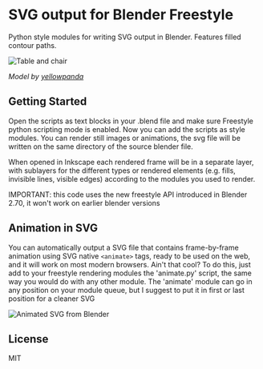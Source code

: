 # SVG output for Blender Freestyle

Python style modules for writing SVG output in Blender. Features filled contour paths.

![Table and chair](https://rawgithub.com/hvfrancesco/freestylesvg/master/example/table_and_chair.svg)

*Model by [yellowpanda](http://www.blendswap.com/blends/view/69490)*

## Getting Started

Open the scripts as text blocks in your .blend file and make sure Freestyle python
scripting mode is enabled. Now you can add the scripts as style modules.
You can render still images or animations, the svg file will be written on the same directory of the
source blender file.

When opened in Inkscape each rendered frame will be in a separate layer, with sublayers for the different
types or rendered elements (e.g. fills, invisible lines, visible edges) according to the modules you used
to render.

IMPORTANT: this code uses the new freestyle API introduced in Blender 2.70, it won't work on earlier blender versions

## Animation in SVG

You can automatically output a SVG file that contains frame-by-frame animation using SVG native ```<animate>``` tags,
ready to be used on the web, and it will work on most modern browsers. Ain't that cool?
To do this, just add to your freestyle rendering modules the 'animate.py' script, the same way you would do with any other module.
The 'animate' module can go in any position on your module queue, but I suggest to put it in first or last position for a cleaner SVG

![Animated SVG from Blender](https://rawgithub.com/hvfrancesco/freestylesvg/master/example/animated.svg)

## License

MIT
